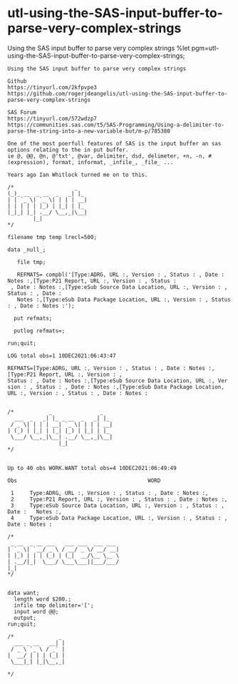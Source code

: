 # utl-using-the-SAS-input-buffer-to-parse-very-complex-strings
Using the SAS input buffer to parse very complex strings
    %let pgm=utl-using-the-SAS-input-buffer-to-parse-very-complex-strings;

    Using the SAS input buffer to parse very complex strings

    Github
    https://tinyurl.com/2kfpvpe3
    https://github.com/rogerjdeangelis/utl-using-the-SAS-input-buffer-to-parse-very-complex-strings

    SAS Forum
    https://tinyurl.com/572wdzp7
    https://communities.sas.com/t5/SAS-Programming/Using-a-delimiter-to-parse-the-string-into-a-new-variable-but/m-p/785380

    One of the most poerfull features of SAS is the input buffer an sas options relating to the in put buffer.
    ie @, @@, @n, @'txt', @var, delimiter, dsd, delimeter, +n, -n, #(expression), format, informat, _infile_, _file_ ...

    Years ago Ian Whitlock turned me on to this.

    /*                   _
    (_)_ __  _ __  _   _| |_
    | | `_ \| `_ \| | | | __|
    | | | | | |_) | |_| | |_
    |_|_| |_| .__/ \__,_|\__|
            |_|
    */

    filename tmp temp lrecl=500;

    data _null_;

       file tmp;

       REFMATS= compbl('[Type:ADRG, URL :, Version : , Status : , Date : Notes :,[Type:P21 Report, URL :, Version : , Status :
     , Date : Notes :,[Type:eSub Source Data Location, URL :, Version : , Status : , Date :
       Notes :,[Type:eSub Data Package Location, URL :, Version : , Status : , Date : Notes :');

      put refmats;

      putlog refmats=;

    run;quit;

    LOG total obs=1 10DEC2021:06:43:47

    REFMATS=[Type:ADRG, URL :, Version : , Status : , Date : Notes :,[Type:P21 Report, URL :, Version : ,
    Status : , Date : Notes :,[Type:eSub Source Data Location, URL :, Ver
    sion : , Status : , Date : Notes :,[Type:eSub Data Package Location, URL :, Version : , Status : , Date : Notes :


    /*           _               _
      ___  _   _| |_ _ __  _   _| |_
     / _ \| | | | __| `_ \| | | | __|
    | (_) | |_| | |_| |_) | |_| | |_
     \___/ \__,_|\__| .__/ \__,_|\__|
                    |_|
    */


    Up to 40 obs WORK.WANT total obs=4 10DEC2021:06:49:49

    Obs                                         WORD

     1     Type:ADRG, URL :, Version : , Status : , Date : Notes :,
     2     Type:P21 Report, URL :, Version : , Status : , Date : Notes :,
     3     Type:eSub Source Data Location, URL :, Version : , Status : , Date :   Notes :,
     4     Type:eSub Data Package Location, URL :, Version : , Status : , Date : Notes :

    /*
     _ __  _ __ ___   ___ ___  ___ ___
    | `_ \| `__/ _ \ / __/ _ \/ __/ __|
    | |_) | | | (_) | (_|  __/\__ \__ \
    | .__/|_|  \___/ \___\___||___/___/
    |_|
    */


    data want;
      length word $200.;
      infile tmp delimiter='[';
      input word @@;
      output;
    run;quit;

    /*              _
      ___ _ __   __| |
     / _ \ `_ \ / _` |
    |  __/ | | | (_| |
     \___|_| |_|\__,_|

    */
